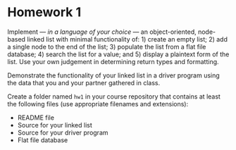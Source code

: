 # Homework 1

Implement &#8212; _in a language of your choice_ &#8212; an object-oriented, node-based linked list with minimal functionality of: 1) create an empty list; 2) add a single node to the end of the list; 3) populate the list from a flat file database; 4) search the list for a value; and 5) display a plaintext form of the list. Use your own judgement in determining return types and formatting.

Demonstrate the functionality of your linked list in a driver program using the data that you and your partner gathered in class.

Create a folder named `hw1` in your course repository that contains at least the following files (use appropriate filenames and extensions):

* README file
* Source for your linked list
* Source for your driver program
* Flat file database